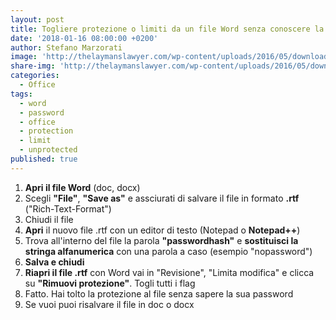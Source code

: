```yaml
---
layout: post
title: Togliere protezione o limiti da un file Word senza conoscere la password
date: '2018-01-16 08:00:00 +0200'
author: Stefano Marzorati
image: 'http://thelaymanslawyer.com/wp-content/uploads/2016/05/download-draft-the-laymans-lawyer-2.png'
share-img: 'http://thelaymanslawyer.com/wp-content/uploads/2016/05/download-draft-the-laymans-lawyer-2.png'
categories:
  - Office
tags:
  - word
  - password
  - office
  - protection
  - limit
  - unprotected
published: true
---
```

1. **Apri il file Word** (doc, docx)   
2. Scegli **"File"**, **"Save as"** e assciurati di salvare il file in formato **.rtf** ("Rich-Text-Format")   
3. Chiudi il file   
4. **Apri** il nuovo file .rtf con un editor di testo (Notepad o **Notepad++**)   
5. Trova all'interno del file la parola **"passwordhash"** e **sostituisci la stringa alfanumerica** con una parola a caso (esempio "nopassword")   
6. **Salva e chiudi**   
7. **Riapri il file .rtf** con Word vai in "Revisione", "Limita modifica" e clicca su **"Rimuovi protezione"**. Togli tutti i flag   
8. Fatto. Hai tolto la protezione al file senza sapere la sua password   
9. Se vuoi puoi risalvare il file in doc o docx   